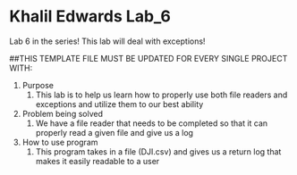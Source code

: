 # Khalil Edwards Lab_6
Lab 6 in the series!  This lab will deal with exceptions!

##THIS TEMPLATE FILE MUST BE UPDATED FOR EVERY SINGLE PROJECT WITH:
1. Purpose
    1. This lab is to help us learn how to properly use both file readers and exceptions and utilize them to our best ability
2. Problem being solved
    1. We have a file reader that needs to be completed so that it can properly read a given file and give us a log
3. How to use program
    1. This program takes in a file (DJI.csv) and gives us a return log that makes it easily readable to a user